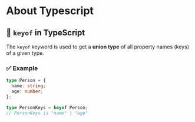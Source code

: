 # About Typescript
## 🔑 `keyof` in TypeScript

The `keyof` keyword is used to get a **union type** of all property names (keys) of a given type.

### ✅ Example
```ts
type Person = {
  name: string;
  age: number;
};

type PersonKeys = keyof Person;
// PersonKeys is "name" | "age"

